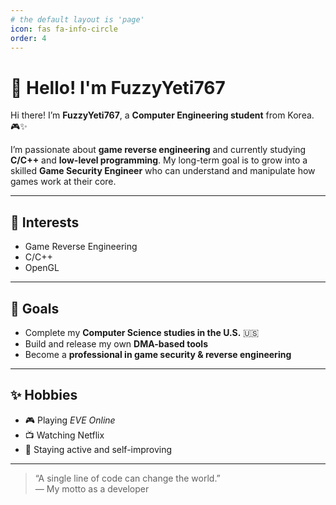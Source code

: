 ```yaml
---
# the default layout is 'page'
icon: fas fa-info-circle
order: 4
---
```


# 👋 Hello! I'm FuzzyYeti767

Hi there! I’m **FuzzyYeti767**, a **Computer Engineering student** from Korea. 🎮✨  

I’m passionate about **game reverse engineering** and currently studying **C/C++** and **low-level programming**. My long-term goal is to grow into a skilled **Game Security Engineer** who can understand and manipulate how games work at their core.  

---

## 🚀 Interests
- Game Reverse Engineering  
- C/C++  
- OpenGL  

---

## 🎯 Goals
- Complete my **Computer Science studies in the U.S.** 🇺🇸  
- Build and release my own **DMA-based tools**  
- Become a **professional in game security & reverse engineering**  

---

## ✨ Hobbies
- 🎮 Playing *EVE Online*  
- 📺 Watching Netflix  
- 🏃 Staying active and self-improving  

---

> “A single line of code can change the world.”  
> — My motto as a developer
